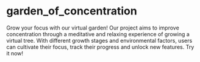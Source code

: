 # garden_of_concentration
Grow your focus with our virtual garden! Our project aims to improve concentration through a meditative and relaxing experience of growing a virtual tree. With different growth stages and environmental factors, users can cultivate their focus, track their progress and unlock new features. Try it now!
